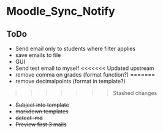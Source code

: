 # Moodle_Sync_Notify

## ToDo
* Send email only to students where filter applies
* save emails to file
* GUI
* Send test email to myself
<<<<<<< Updated upstream
* remove comma on grades (format function?)
=======
* remove decimalpoints (format in template?)
>>>>>>> Stashed changes
* ~~Subject into template~~
* ~~markdown templates~~
* ~~detect .md~~
* ~~Preview first 3 mails~~
